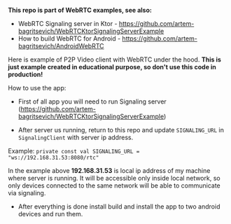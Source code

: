 **This repo is part of WebRTC examples, see also:**

- WebRTC Signaling server in Ktor - https://github.com/artem-bagritsevich/WebRTCKtorSignalingServerExample
- How to build WebRTC for Android - https://github.com/artem-bagritsevich/AndroidWebRTC

Here is example of P2P Video client with WebRTC under the hood. 
**This is just example created in educational purpose, so don't use this code in production!**

How to use the app:

- First of all app you will need to run Signaling server (https://github.com/artem-bagritsevich/WebRTCKtorSignalingServerExample)

- After server us running, return to this repo and update `SIGNALING_URL` in `SignalingClient` with server ip address.

Example: `private const val SIGNALING_URL = "ws://192.168.31.53:8080/rtc"`

In the example above **192.168.31.53** is local ip address of my machine where server is running.
It will be accessible only inside local network, so only devices connected to the same network will be able to communicate via signaling.

- After everything is done install build and install the app to two android devices and run them.
